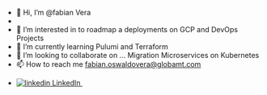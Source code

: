 - 👋 Hi, I’m @fabian Vera
- 
- 👀 I’m interested in to roadmap a deployments on GCP and DevOps Projects 
- 🌱 I’m currently learning Pulumi and Terraform
- 💞️ I’m looking to collaborate on ... Migration Microservices on Kubernetes
- 📫 How to reach me fabian.oswaldovera@globamt.com
- <p>
  <a href="https://www.linkedin.com/[removed]" rel="nofollow noreferrer">
    <img src="https://i.stack.imgur.com/gVE0j.png" alt="linkedin"> LinkedIn
  </a> &nbsp; 
</p>
<!---
fabianvera1982/fabianvera1982 is a ✨ special ✨ repository because its `README.md` (this file) appears on your GitHub profile.
You can click the Preview link to take a look at your changes.
--->
